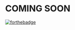 # COMING SOON
[![forthebadge](http://forthebadge.com/images/badges/its-not-a-lie-if-you-believe-it.svg)](http://forthebadge.com)
